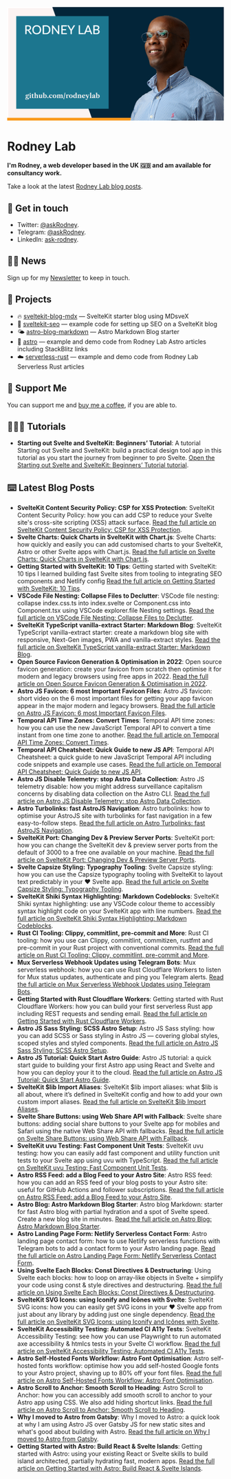 <img src="./images/rodneylab-github.png" alt="Rodney Lab Github banner">

# Rodney Lab
**I'm Rodney, a web developer based in the UK 🇬🇧 and am available for consultancy work.**

<!--
Take a look at the latest <a aria-label="See latest Rodney Lab projects" href="https://rodneylab.com/projects/" rel="noopener">Rodney Lab projects</a>.
-->

Take a look at the latest <a aria-label="See latest Rodney Lab projects" href="https://rodneylab.com/blog/" rel="noopener">Rodney Lab blog posts</a>.

## 📱 Get in touch

- Twitter: <a aria-label="Direct message Rodney Lab on twitter" href="https://twitter.com/messages/compose?recipient_id=1323579817258831875" target="_blank" rel="nofollow noopener noreferrer">@askRodney</a>.
- Telegram: <a aria-label="Direct message Rodney Lab on Telegram" href="https://t.me/askRodney" target="_blank" rel="nofollow noopener noreferrer">@askRodney</a>.
- LinkedIn: <a aria-label="Direct message Rodney Lab on LinkedIn" href="https://uk.linkedin.com/in/ask-rodney" target="_blank" rel="nofollow noopener noreferrer">ask-rodney</a>.

## 🧑🏽 News

Sign up for my <a aria-label="Sign up the the Rodney Lab newsletter" href="https://rodneylab.com/about/#newsletter" rel="noopener">Newsletter</a> to keep in touch.


## 🔩 Projects

- 🔥 [sveltekit-blog-mdx](https://github.com/rodneylab/sveltekit-blog-mdx) &mdash; SvelteKit starter blog using MDsveX
- 🤖 [sveltekit-seo](https://github.com/rodneylab/sveltekit-seo) &mdash; example code for setting up SEO on a SvelteKit blog
- 🌤 [astro-blog-markdown](https://github.com/rodneylab/astro-blog-markdown) &mdash; Astro Markdown Blog starter
- 🚀 [astro](https://github.com/rodneylab/astro) &mdash; example and demo code from Rodney Lab Astro articles including StackBlitz links
- ☁️ [serverless-rust](https://github.com/rodneylab/serverless-rust) &mdash; example and demo code from Rodney Lab Serverless Rust articles

## 💙 Support Me

You can support me and <a aria-label="Support Rodney Lab via by me a coffee" href="https://rodneylab.com/giving/" rel="noopener">buy me a coffee</a>, if you are able to.

## 🧑🏽‍🎓 Tutorials

<!-- TUTORIAL-LIST:START -->
- **Starting out Svelte and SvelteKit: Beginners’ Tutorial**: A tutorial Starting out Svelte and SvelteKit: build a practical design tool app in this tutorial as you start the journey from beginner to pro Svelte. <a aria-label="Read Rodney Lab post on Starting out Svelte and SvelteKit: Beginners’ Tutorial" href="https://plus.rodneylab.com/tutorials/starting-out-svelte-sveltekit" rel="noopener">Open the Starting out Svelte and SvelteKit: Beginners’ Tutorial tutorial</a>.<!-- TUTORIAL-LIST:END -->

## ⌨️ Latest Blog Posts


<!-- BLOG-POST-LIST:START -->
- **SvelteKit Content Security Policy: CSP for XSS Protection**: SvelteKit Content Security Policy: how you can add CSP to reduce your Svelte site&#39;s cross-site scripting &lpar;XSS&rpar; attack surface. <a aria-label="Read Rodney Lab post on SvelteKit Content Security Policy: CSP for XSS Protection" href="https://rodneylab.com/sveltekit-content-security-policy/" rel="noopener">Read the full article on SvelteKit Content Security Policy: CSP for XSS Protection</a>.
- **Svelte Charts: Quick Charts in SvelteKit with Chart.js**: Svelte Charts: how quickly and easily you can add customised charts to your SvelteKit, Astro or other Svelte apps with Chart.js. <a aria-label="Read Rodney Lab post on Svelte Charts: Quick Charts in SvelteKit with Chart.js" href="https://rodneylab.com/svelte-charts/" rel="noopener">Read the full article on Svelte Charts: Quick Charts in SvelteKit with Chart.js</a>.
- **Getting Started with SvelteKit: 10 Tips**: Getting started with SvelteKit: 10 tips I learned building fast Svelte sites from tooling to integrating SEO components and Netlify config <a aria-label="Read Rodney Lab post on Getting Started with SvelteKit: 10 Tips" href="https://rodneylab.com/getting-started-with-sveltekit/" rel="noopener">Read the full article on Getting Started with SvelteKit: 10 Tips</a>.
- **VSCode File Nesting: Collapse Files to Declutter**: VSCode file nesting: collapse index.css.ts into index.svelte or Component.css into Component.tsx using VSCode explorer.file Nesting settings. <a aria-label="Read Rodney Lab post on VSCode File Nesting: Collapse Files to Declutter" href="https://rodneylab.com/vscode-file-nesting/" rel="noopener">Read the full article on VSCode File Nesting: Collapse Files to Declutter</a>.
- **SvelteKit TypeScript vanilla-extract Starter: Markdown Blog**: SvelteKit TypeScript vanilla-extract starter: create a markdown blog site with responsive, Next-Gen images, PWA and vanilla-extract styles. <a aria-label="Read Rodney Lab post on SvelteKit TypeScript vanilla-extract Starter: Markdown Blog" href="https://rodneylab.com/sveltekit-typescript-vanilla-extract-starter/" rel="noopener">Read the full article on SvelteKit TypeScript vanilla-extract Starter: Markdown Blog</a>.
- **Open Source Favicon Generation &amp; Optimisation in 2022**: Open source favicon generation: create your favicon from scratch then optimise it for modern and legacy browsers using free apps in 2022. <a aria-label="Read Rodney Lab post on Open Source Favicon Generation &amp; Optimisation in 2022" href="https://rodneylab.com/open-source-favicon-generation/" rel="noopener">Read the full article on Open Source Favicon Generation &amp; Optimisation in 2022</a>.
- **Astro JS Favicon: 6 most Important Favicon Files**: Astro JS favicon: short video on the 6 most important files for getting your app favicon appear in the major modern and legacy browsers. <a aria-label="Read Rodney Lab post on Astro JS Favicon: 6 most Important Favicon Files" href="https://rodneylab.com/astro-js-favicon/" rel="noopener">Read the full article on Astro JS Favicon: 6 most Important Favicon Files</a>.
- **Temporal API Time Zones: Convert Times**: Temporal API time zones: how you can use the new JavaScript Temporal API to convert a time instant from one time zone to another. <a aria-label="Read Rodney Lab post on Temporal API Time Zones: Convert Times" href="https://rodneylab.com/temporal-api-time-zones/" rel="noopener">Read the full article on Temporal API Time Zones: Convert Times</a>.
- **Temporal API Cheatsheet: Quick Guide to new JS API**: Temporal API Cheatsheet: a quick guide to new JavaScript Temporal API including code snippets and example use cases. <a aria-label="Read Rodney Lab post on Temporal API Cheatsheet: Quick Guide to new JS API" href="https://rodneylab.com/temporal-api-cheatsheet/" rel="noopener">Read the full article on Temporal API Cheatsheet: Quick Guide to new JS API</a>.
- **Astro JS Disable Telemetry: stop Astro Data Collection**: Astro JS telemetry disable: how you might address surveillance capitalism concerns by disabling data collection on the Astro CLI. <a aria-label="Read Rodney Lab post on Astro JS Disable Telemetry: stop Astro Data Collection" href="https://rodneylab.com/astro-js-disable-telemetry/" rel="noopener">Read the full article on Astro JS Disable Telemetry: stop Astro Data Collection</a>.
- **Astro Turbolinks: fast AstroJS Navigation**: Astro turbolinks: how to optimise your AstroJS site with turbolinks for fast navigation in a few easy-to-follow steps. <a aria-label="Read Rodney Lab post on Astro Turbolinks: fast AstroJS Navigation" href="https://rodneylab.com/astro-turbolinks/" rel="noopener">Read the full article on Astro Turbolinks: fast AstroJS Navigation</a>.
- **SvelteKit Port: Changing Dev &amp; Preview Server Ports**: SvelteKit port: how you can change the SvelteKit dev &amp; preview server ports from the default of 3000 to a free one available on your machine. <a aria-label="Read Rodney Lab post on SvelteKit Port: Changing Dev &amp; Preview Server Ports" href="https://rodneylab.com/sveltekit-port/" rel="noopener">Read the full article on SvelteKit Port: Changing Dev &amp; Preview Server Ports</a>.
- **Svelte Capsize Styling: Typography Tooling**: Svelte Capsize styling: how you can use the Capsize typography tooling with SvelteKit to layout text predictably in your ❤️ Svelte app. <a aria-label="Read Rodney Lab post on Svelte Capsize Styling: Typography Tooling" href="https://rodneylab.com/svelte-capsize-styling/" rel="noopener">Read the full article on Svelte Capsize Styling: Typography Tooling</a>.
- **SvelteKit Shiki Syntax Highlighting: Markdown Codeblocks**: SvelteKit Shiki syntax highlighting: use any VSCode colour theme to accessibly syntax highlight code on your SvelteKit app with line numbers. <a aria-label="Read Rodney Lab post on SvelteKit Shiki Syntax Highlighting: Markdown Codeblocks" href="https://rodneylab.com/sveltekit-shiki-syntax-highlighting/" rel="noopener">Read the full article on SvelteKit Shiki Syntax Highlighting: Markdown Codeblocks</a>.
- **Rust CI Tooling: Clippy, commitlint, pre-commit and More**: Rust CI tooling: how you use can Clippy, commitlint, commitizen, rustfmt and pre-commit in your Rust project with conventional commits. <a aria-label="Read Rodney Lab post on Rust CI Tooling: Clippy, commitlint, pre-commit and More" href="https://rodneylab.com/rust-ci-tooling/" rel="noopener">Read the full article on Rust CI Tooling: Clippy, commitlint, pre-commit and More</a>.
- **Mux Serverless Webhook Updates using Telegram Bots**: Mux serverless webhook: how you can use Rust Cloudflare Workers to listen for Mux status updates, authenticate and ping you Telegram alerts. <a aria-label="Read Rodney Lab post on Mux Serverless Webhook Updates using Telegram Bots" href="https://rodneylab.com/mux-serverless-webhook-updates/" rel="noopener">Read the full article on Mux Serverless Webhook Updates using Telegram Bots</a>.
- **Getting Started with Rust Cloudflare Workers**: Getting started with Rust Cloudflare Workers: how you can build your first serverless Rust app including REST requests and sending email. <a aria-label="Read Rodney Lab post on Getting Started with Rust Cloudflare Workers" href="https://rodneylab.com/getting-started-rust-cloudflare-workers/" rel="noopener">Read the full article on Getting Started with Rust Cloudflare Workers</a>.
- **Astro JS Sass Styling: SCSS Astro Setup**: Astro JS Sass styling: how you can add SCSS or Sass styling in Astro JS — covering global styles, scoped styles and styled components. <a aria-label="Read Rodney Lab post on Astro JS Sass Styling: SCSS Astro Setup" href="https://rodneylab.com/astro-js-sass-styling/" rel="noopener">Read the full article on Astro JS Sass Styling: SCSS Astro Setup</a>.
- **Astro JS Tutorial: Quick Start Astro Guide**: Astro JS tutorial: a quick start guide to building your first Astro app using React and Svelte and how you can deploy your it to the cloud. <a aria-label="Read Rodney Lab post on Astro JS Tutorial: Quick Start Astro Guide" href="https://rodneylab.com/astro-js-tutorial/" rel="noopener">Read the full article on Astro JS Tutorial: Quick Start Astro Guide</a>.
- **SvelteKit $lib Import Aliases**: SvelteKit $lib import aliases: what $lib is all about, where it’s defined in SvelteKit config and how to add your own custom import aliases. <a aria-label="Read Rodney Lab post on SvelteKit $lib Import Aliases" href="https://rodneylab.com/sveltekit-lib/" rel="noopener">Read the full article on SvelteKit $lib Import Aliases</a>.
- **Svelte Share Buttons: using Web Share API with Fallback**: Svelte share buttons: adding social share buttons to your Svelte app for mobiles and Safari using the native Web Share API with fallbacks. <a aria-label="Read Rodney Lab post on Svelte Share Buttons: using Web Share API with Fallback" href="https://rodneylab.com/svelte-share-buttons/" rel="noopener">Read the full article on Svelte Share Buttons: using Web Share API with Fallback</a>.
- **SvelteKit uvu Testing: Fast Component Unit Tests**: SvelteKit uvu testing: how you can easily add fast component and utility function unit tests to your Svelte app using uvu with TypeScript. <a aria-label="Read Rodney Lab post on SvelteKit uvu Testing: Fast Component Unit Tests" href="https://rodneylab.com/sveltekit-uvu-testing/" rel="noopener">Read the full article on SvelteKit uvu Testing: Fast Component Unit Tests</a>.
- **Astro RSS Feed: add a Blog Feed to your Astro Site**: Astro RSS feed: how you can add an RSS feed of your blog posts to your Astro site: useful for GitHub Actions and follower subscriptions. <a aria-label="Read Rodney Lab post on Astro RSS Feed: add a Blog Feed to your Astro Site" href="https://rodneylab.com/astro-rss-feed/" rel="noopener">Read the full article on Astro RSS Feed: add a Blog Feed to your Astro Site</a>.
- **Astro Blog: Astro Markdown Blog Starter**: Astro blog Markdown: starter for fast Astro blog with partial hydration and a spot of Svelte speed. Create a new blog site in minutes. <a aria-label="Read Rodney Lab post on Astro Blog: Astro Markdown Blog Starter" href="https://rodneylab.com/astro-blog-markdown/" rel="noopener">Read the full article on Astro Blog: Astro Markdown Blog Starter</a>.
- **Astro Landing Page Form: Netlify Serverless Contact Form**: Astro landing page contact form: how to use Netlify serverless functions with Telegram bots to add a contact form to your Astro landing page. <a aria-label="Read Rodney Lab post on Astro Landing Page Form: Netlify Serverless Contact Form" href="https://rodneylab.com/astro-landing-page-form/" rel="noopener">Read the full article on Astro Landing Page Form: Netlify Serverless Contact Form</a>.
- **Using Svelte Each Blocks: Const Directives &amp; Destructuring**: Using Svelte each blocks: how to loop on array-like objects in Svelte + simplify your code using const &amp; style directives and destructuring. <a aria-label="Read Rodney Lab post on Using Svelte Each Blocks: Const Directives &amp; Destructuring" href="https://rodneylab.com/using-svelte-each-blocks/" rel="noopener">Read the full article on Using Svelte Each Blocks: Const Directives &amp; Destructuring</a>.
- **SvelteKit SVG Icons: using Iconify and Icônes with Svelte**: SvelteKit SVG icons: how you can easily get SVG icons in your ❤️ Svelte app from just about any library by adding just one single dependency. <a aria-label="Read Rodney Lab post on SvelteKit SVG Icons: using Iconify and Icônes with Svelte" href="https://rodneylab.com/sveltekit-svg-icons/" rel="noopener">Read the full article on SvelteKit SVG Icons: using Iconify and Icônes with Svelte</a>.
- **SvelteKit Accessibility Testing:  Automated CI A11y Tests**: SvelteKit Accessibility Testing: see how you can use Playwright to run automated axe accessibility &amp; htmlcs tests in your Svelte CI workflow. <a aria-label="Read Rodney Lab post on SvelteKit Accessibility Testing:  Automated CI A11y Tests" href="https://rodneylab.com/sveltekit-accessibility-testing/" rel="noopener">Read the full article on SvelteKit Accessibility Testing:  Automated CI A11y Tests</a>.
- **Astro Self-Hosted Fonts Workflow: Astro Font Optimisation**: Astro self-hosted fonts workflow: optimise how you add self-hosted Google fonts to your Astro project, shaving up to 80% off your font files. <a aria-label="Read Rodney Lab post on Astro Self-Hosted Fonts Workflow: Astro Font Optimisation" href="https://rodneylab.com/astro-self-hosted-fonts/" rel="noopener">Read the full article on Astro Self-Hosted Fonts Workflow: Astro Font Optimisation</a>.
- **Astro Scroll to Anchor: Smooth Scroll to Heading**: Astro Scroll to Anchor: how you can accessibly add smooth scroll to anchor to your Astro app using CSS. We also add hiding shortcut links. <a aria-label="Read Rodney Lab post on Astro Scroll to Anchor: Smooth Scroll to Heading" href="https://rodneylab.com/astro-scroll-to-anchor/" rel="noopener">Read the full article on Astro Scroll to Anchor: Smooth Scroll to Heading</a>.
- **Why I moved to Astro from Gatsby**: Why I moved to Astro: a quick look at why I am using Astro JS over Gatsby JS for new static sites and what&#39;s good about building with Astro. <a aria-label="Read Rodney Lab post on Why I moved to Astro from Gatsby" href="https://rodneylab.com/why-i-moved-to-astro/" rel="noopener">Read the full article on Why I moved to Astro from Gatsby</a>.
- **Getting Started with Astro: Build React &amp; Svelte Islands**: Getting started with Astro: using your existing React or Svelte skills to build island architected, partially hydrating fast, modern apps. <a aria-label="Read Rodney Lab post on Getting Started with Astro: Build React &amp; Svelte Islands" href="https://rodneylab.com/getting-started-astro/" rel="noopener">Read the full article on Getting Started with Astro: Build React &amp; Svelte Islands</a>.<!-- BLOG-POST-LIST:END -->
